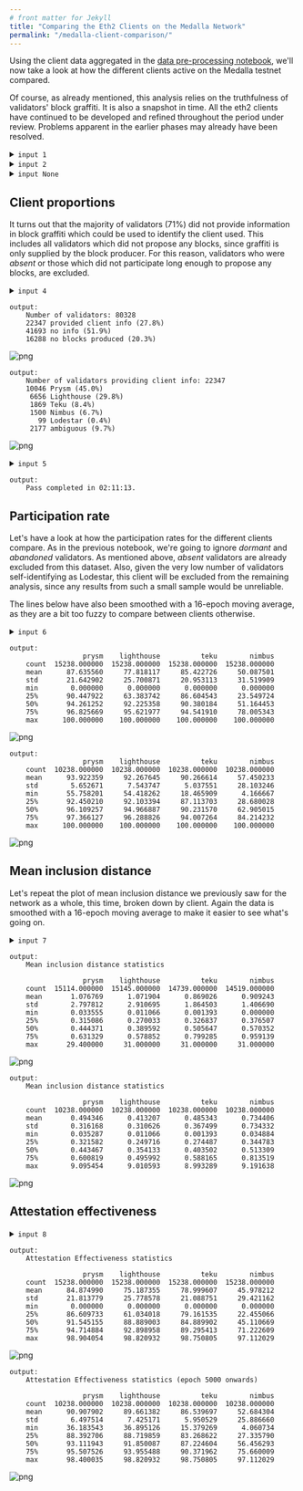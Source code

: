 ```yaml
---
# front matter for Jekyll
title: "Comparing the Eth2 Clients on the Medalla Network"
permalink: "/medalla-client-comparison/"
---
```

Using the client data aggregated in the [data pre-processing notebook](/medalla-data-prep), we'll now take a look at how the different clients active on the Medalla testnet compared.

Of course, as already mentioned, this analysis relies on the truthfulness of validators' block graffiti. It is also a snapshot in time. All the eth2 clients have continued to be developed and refined throughout the period under review. Problems apparent in the earlier phases may already have been resolved.

<details><summary><code>input 1</code></summary>

```python
# imports
import psycopg2
import math
import time
import matplotlib.pyplot as plt
import pandas as pd
```

</details>

<details><summary><code>input 2</code></summary>

```python
# open/restart connection to chaind database
try:
    cursor.close()
    connection.close()
except:
    pass

connection = psycopg2.connect(user="chain", host="127.0.0.1", database="chain", password="medalla")
cursor = connection.cursor()
```

</details>

<details><summary><code>input None</code></summary>

```python
# get info about dataset and validators

cursor.execute("SELECT MAX(f_slot) FROM t_blocks")
latest_slot = cursor.fetchone()[0]
n_slots = latest_slot + 1
n_epochs = (n_slots - (n_slots % 32)) // 32

cursor.execute("SELECT f_activation_eligibility_epoch, f_activation_epoch, f_exit_epoch, f_slashed, "
               "f_first_attested_epoch, f_latest_attested_epoch, f_client, f_proposed_count "
               "FROM t_validators ORDER BY f_index")
result = cursor.fetchall()
validators = [{"activation_eligibility_epoch": r[0],
               "activation_epoch"            : r[1],
               "exit_epoch"                  : r[2],
               "slashed"                     : r[3],
               "first_attestation"           : r[4],
               "latest_attestation"          : r[5],
               "client"                      : r[6],
               "proposed_count"              : r[7]} for r in result]
```

</details>

## Client proportions
It turns out that the majority of validators (71%) did not provide information in block graffiti which could be used to identify the client used. This includes all validators which did not propose any blocks, since graffiti is only supplied by the block producer. For this reason, validators who were *absent* or those which did not participate long enough to propose any blocks, are excluded.

<details><summary><code>input 4</code></summary>

```python
# determine validator clients from block graffiti

cursor.execute(f"SELECT f_proposer_index, f_graffiti FROM t_blocks WHERE f_canonical = true")
proposers = cursor.fetchall()

for _, validator in validators.items():
    validator["client"] = ""
    validator["producer"] = False

for proposer in proposers:
    validator = validators[proposer[0]]
    validator["producer"] = True
    graffiti = proposer[1].tobytes().decode(errors='ignore').lower()
    
    if validator["client"] == "ambiguous":
        continue
    
    pr_flag = 1 if (graffiti[:4] == "poap" and graffiti[-1] == "a") or graffiti.find("prysm") != -1 else 0
    li_flag = 1 if (graffiti[:4] == "poap" and graffiti[-1] == "b") or graffiti.find("lighthouse") != -1 else 0
    te_flag = 1 if (graffiti[:4] == "poap" and graffiti[-1] == "c") or graffiti.find("teku") != -1 else 0
    ni_flag = 1 if (graffiti[:4] == "poap" and graffiti[-1] == "d") or graffiti.find("nimbus") != -1 else 0
    lo_flag = 1 if (graffiti[:4] == "poap" and graffiti[-1] == "e") or graffiti.find("lodestar") != -1 else 0
    n_flags = pr_flag + li_flag + te_flag + ni_flag + lo_flag
    
    if n_flags > 1:
        validator["client"] = "ambiguous"
    elif pr_flag:
        validator["client"] = "prysm" if validator["client"] in ["", "prysm"] else "ambiguous"
    elif li_flag:
        validator["client"] = "lighthouse" if validator["client"] in ["", "lighthouse"] else "ambiguous"
    elif te_flag:
        validator["client"] = "teku" if validator["client"] in ["", "teku"] else "ambiguous"
    elif ni_flag:
        validator["client"] = "nimbus" if validator["client"] in ["", "nimbus"] else "ambiguous"
    elif lo_flag:
        validator["client"] = "lodestar" if validator["client"] in ["", "lodestar"] else "ambiguous"

pr_count = li_count = te_count = ni_count = lo_count = amb_count = 0
for _, validator in validators.items():
    if validator["client"] == "prysm":
        pr_count += 1
    elif validator["client"] == "lighthouse":
        li_count += 1
    elif validator["client"] == "teku":
        te_count += 1
    elif validator["client"] == "nimbus":
        ni_count += 1
    elif validator["client"] == "lodestar":
        lo_count += 1
    elif validator["client"] == "ambiguous":
        amb_count += 1

no_blocks_count = sum(not v["producer"] for _, v in validators.items())
no_info_count = sum(v["client"] == "" for _, v in validators.items()) - no_blocks_count
client_info_count = len(validators) - no_blocks_count - no_info_count

print(f"Number of validators: {len(validators)}")
print(f"{client_info_count:5} provided client info ({100*client_info_count/len(validators):.1f}%)")
print(f"{no_info_count:5} no info ({100*no_info_count/len(validators):.1f}%)")
print(f"{no_blocks_count:5} no blocks produced ({100*no_blocks_count/len(validators):.1f}%)")

labels = ['Client info provided', 'Client info not provided', 'No blocks produced']
counts = [client_info_count, no_info_count, no_blocks_count]
fig0, ax0 = plt.subplots(figsize=(12,8))
ax0.pie(counts, labels=labels, autopct=lambda p: f"{p:.1f}%  ({p * sum(counts)/100:,.0f})")
ax0.axis('equal')  # Equal aspect ratio ensures that pie is drawn as a circle.
plt.title('Proportions of validators which included client info in block graffiti')
plt.show()

print(f"Number of validators providing client info: {client_info_count}")
print(f"{pr_count:5} Prysm ({     100*pr_count  / client_info_count:.1f}%)")
print(f"{li_count:5} Lighthouse ({100*li_count  / client_info_count:.1f}%)")
print(f"{te_count:5} Teku ({      100*te_count  / client_info_count:.1f}%)")
print(f"{ni_count:5} Nimbus ({    100*ni_count  / client_info_count:.1f}%)")
print(f"{lo_count:5} Lodestar ({  100*lo_count  / client_info_count:.1f}%)")
print(f"{amb_count:5} ambiguous ({100*amb_count / client_info_count:.1f}%)")

labels = ['Prysm', 'Lighthouse', 'Teku', 'Nimbus', 'Lodestar', 'ambiguous']
counts = [pr_count, li_count, te_count, ni_count, lo_count, amb_count]
fig1, ax1 = plt.subplots(figsize=(12,8))
ax1.pie(counts, labels=labels, autopct=lambda p: f"{p:.1f}%  ({p * sum(counts)/100:,.0f})")
ax1.axis('equal')
plt.title('Validator client share (where available from block graffiti)')
plt.show()
```

</details>

```
output:
    Number of validators: 80328
    22347 provided client info (27.8%)
    41693 no info (51.9%)
    16288 no blocks produced (20.3%)
```

![png](/assets/images/medalla-client-comparison_files/medalla-client-comparison_6_1.png)

```
output:
    Number of validators providing client info: 22347
    10046 Prysm (45.0%)
     6656 Lighthouse (29.8%)
     1869 Teku (8.4%)
     1500 Nimbus (6.7%)
       99 Lodestar (0.4%)
     2177 ambiguous (9.7%)
```

![png](/assets/images/medalla-client-comparison_files/medalla-client-comparison_6_3.png)

<details><summary><code>input 5</code></summary>

```python
# calculate participation rates, mean inclusion distance and attestation effectiveness for each client
# if the attestation is missed and the validator has not yet done any attestations, it is considered dormant
# if the attestation is missed and there are no future attestations, it is considered abandoned

start_time = time.time()

empty = [0] * n_epochs
clients = ["prysm", "lighthouse", "teku", "nimbus"]
success_count   = {client:empty.copy() for client in clients}
absent_count    = {client:empty.copy() for client in clients}
dormant_count   = {client:empty.copy() for client in clients}
abandoned_count = {client:empty.copy() for client in clients}
missed_count    = {client:empty.copy() for client in clients}
sum_distance    = {client:empty.copy() for client in clients}
sum_ae          = {client:empty.copy() for client in clients}

for slot in range(latest_slot+1):
    validator_scores, validator_ae = attestation_performance(cursor, slot)
    epoch = slot // 32
    for validator_index in validator_scores:
        client = validators[validator_index]["client"]
        if client not in clients:
            continue
        if validator_scores[validator_index] != -1:
            success_count[client][epoch]   += 1
            sum_distance[client][epoch]    += validator_scores[validator_index]
            sum_ae[client][epoch]          += validator_ae[validator_index]
        elif validators[validator_index]["latest_attestation"] == -1:
            absent_count[client][epoch]    += 1
        elif slot < validators[validator_index]["first_attestation"]:
            dormant_count[client][epoch]   += 1
        elif slot > validators[validator_index]["latest_attestation"]:
            abandoned_count[client][epoch] += 1
        else:
            missed_count[client][epoch]    += 1

    seconds = time.time() - start_time
    elapsed = time.strftime("%H:%M:%S",time.gmtime(seconds))
    left = time.strftime("%H:%M:%S",time.gmtime(seconds * ((latest_slot+1) / (slot+1)-1)))
    percentage = 100*(slot+1)/(latest_slot+1)
    print(f"Epoch {epoch} of {latest_slot//32} ({percentage:.2f}%). "
          f"{elapsed} elapsed. {left} left.", end='\r')

mean_inclusion_distance = {}
attestation_effectiveness = {}
for client in clients:
    mean_inclusion_distance[client] = [sum_distance[client][e] / success_count[client][e] 
                                       if success_count[client][e] > 0 else None for e in range(n_epochs)]
    attestation_effectiveness[client] = [100 * sum_ae[client][e] / 
                                                          (success_count[client][e] + missed_count[client][e])
                                        for e in range(n_epochs)]
    
print(f"Pass completed in {elapsed}." + ' ' * 50)
```

</details>

```
output:
    Pass completed in 02:11:13.                                                  
```

## Participation rate
Let's have a look at how the participation rates for the different clients compare. As in the previous notebook, we're going to ignore *dormant* and *abandoned* validators. As mentioned above, *absent* validators are already excluded from this dataset. Also, given the very low number of validators self-identifying as Lodestar, this client will be excluded from the remaining analysis, since any results from such a small sample would be unreliable.

The lines below have also been smoothed with a 16-epoch moving average, as they are a bit too fuzzy to compare between clients otherwise.

<details><summary><code>input 6</code></summary>

```python
# calculate/describe/plot participation rates by client
participation_rate = {}
for client in clients:
    participation_rate[client] = [100* success_count[client][e] /
                                  (success_count[client][e] + missed_count[client][e]) for e in range(n_epochs)]

participation_rate_df = pd.DataFrame(participation_rate)

print(participation_rate_df.describe())

# plot the participation rate
fig=plt.figure(figsize=(12,8))
plt.plot(participation_rate_df['prysm'].rolling(16).mean(), label='Prysm')
plt.plot(participation_rate_df['lighthouse'].rolling(16).mean(), label='Lighthouse')
plt.plot(participation_rate_df['teku'].rolling(16).mean(), label='Teku')
plt.plot(participation_rate_df['nimbus'].rolling(16).mean(), label='Nimbus')
plt.legend(loc='right')
plt.margins(0,0)
plt.title('Participation rate by client (16-epoch moving average)')
plt.xlabel('epoch')
plt.ylabel('Participation rate (%)')
plt.show()

# stats for epoch 5000 onwards
print(participation_rate_df.iloc[5000:].describe())

# plot the participation rate for epoch 5000 onwards
fig=plt.figure(figsize=(12,8))
plt.plot(participation_rate_df['prysm'].iloc[5000:].rolling(16).mean(), label='Prysm')
plt.plot(participation_rate_df['lighthouse'].iloc[5000:].rolling(16).mean(), label='Lighthouse')
plt.plot(participation_rate_df['teku'].iloc[5000:].rolling(16).mean(), label='Teku')
plt.plot(participation_rate_df['nimbus'].iloc[5000:].rolling(16).mean(), label='Nimbus')
plt.legend(loc='right')
plt.margins(0,0)
plt.title('Participation rate by client (16-epoch moving average — epoch 5000 onwards)')
plt.xlabel('epoch')
plt.ylabel('Participation rate (%)')
plt.show()
```

</details>

```
output:
                  prysm    lighthouse          teku        nimbus
    count  15238.000000  15238.000000  15238.000000  15238.000000
    mean      87.635560     77.818117     85.422726     50.087501
    std       21.642902     25.700871     20.953113     31.519909
    min        0.000000      0.000000      0.000000      0.000000
    25%       90.447922     63.383742     86.604543     23.549724
    50%       94.261252     92.225358     90.380184     51.164453
    75%       96.825669     95.621977     94.541910     78.005343
    max      100.000000    100.000000    100.000000    100.000000
```

![png](/assets/images/medalla-client-comparison_files/medalla-client-comparison_9_1.png)

```
output:
                  prysm    lighthouse          teku        nimbus
    count  10238.000000  10238.000000  10238.000000  10238.000000
    mean      93.922359     92.267645     90.266614     57.450233
    std        5.652671      7.543747      5.037551     28.103246
    min       55.758201     54.418262     18.465909      4.166667
    25%       92.450210     92.103394     87.113703     28.680028
    50%       96.109257     94.966887     90.231570     62.905015
    75%       97.366127     96.288826     94.007264     84.214232
    max      100.000000    100.000000    100.000000    100.000000
```

![png](/assets/images/medalla-client-comparison_files/medalla-client-comparison_9_3.png)

## Mean inclusion distance
Let's repeat the plot of mean inclusion distance we previously saw for the network as a whole, this time, broken down by client. Again the data is smoothed with a 16-epoch moving average to make it easier to see what's going on.

<details><summary><code>input 7</code></summary>

```python
# graphs and stats for mean inclusion distance
mid_df = pd.DataFrame.from_dict(mean_inclusion_distance)

print("Mean inclusion distance statistics\n")
print(mid_df.describe(), end='\n\n')

# plot the mean inclusion distance
fig=plt.figure(figsize=(12,8))
plt.plot(mid_df['prysm'].rolling(16).mean(), label='Prysm')
plt.plot(mid_df['lighthouse'].rolling(16).mean(), label='Lighthouse')
plt.plot(mid_df['teku'].rolling(16).mean(), label='Teku')
plt.plot(mid_df['nimbus'].rolling(16).mean(), label='Nimbus')
plt.legend(loc='right')
plt.margins(0,0)
plt.title('Mean inclusion distance of successful attestaions (16-epoch moving average)')
plt.xlabel('epoch')
plt.ylabel('Mean inclusion distance (slots)')
plt.show()

print("Mean inclusion distance statistics\n")
print(mid_df.iloc[5000:].describe(), end='\n\n')

# plot the mean inclusion distance
fig=plt.figure(figsize=(12,8))
plt.plot(mid_df['prysm'].iloc[5000:].rolling(16).mean(), label='Prysm')
plt.plot(mid_df['lighthouse'].iloc[5000:].rolling(16).mean(), label='Lighthouse')
plt.plot(mid_df['teku'].iloc[5000:].rolling(16).mean(), label='Teku')
plt.plot(mid_df['nimbus'].iloc[5000:].rolling(16).mean(), label='Nimbus')
plt.legend(loc='right')
plt.margins(0,0)
plt.title('Mean inclusion distance of successful attestaions (16-epoch moving average — epoch 5000 onwards)')
plt.xlabel('epoch')
plt.ylabel('Mean inclusion distance (slots)')
plt.show()
```

</details>

```
output:
    Mean inclusion distance statistics
    
                  prysm    lighthouse          teku        nimbus
    count  15114.000000  15145.000000  14739.000000  14519.000000
    mean       1.076769      1.071904      0.869026      0.909243
    std        2.797812      2.910695      1.864503      1.406690
    min        0.033555      0.011066      0.001393      0.000000
    25%        0.315086      0.270033      0.326837      0.376507
    50%        0.444371      0.389592      0.505647      0.570352
    75%        0.631329      0.578852      0.799285      0.959139
    max       29.400000     31.000000     31.000000     31.000000

```

![png](/assets/images/medalla-client-comparison_files/medalla-client-comparison_11_1.png)

```
output:
    Mean inclusion distance statistics
    
                  prysm    lighthouse          teku        nimbus
    count  10238.000000  10238.000000  10238.000000  10238.000000
    mean       0.494346      0.413207      0.485343      0.734406
    std        0.316168      0.310626      0.367499      0.734332
    min        0.035287      0.011066      0.001393      0.034884
    25%        0.321582      0.249716      0.274487      0.344783
    50%        0.443467      0.354133      0.403502      0.513309
    75%        0.600819      0.495992      0.588165      0.813519
    max        9.095454      9.010593      8.993289      9.191638

```

![png](/assets/images/medalla-client-comparison_files/medalla-client-comparison_11_3.png)

## Attestation effectiveness

<details><summary><code>input 8</code></summary>

```python
# graphs and stats for attestation effectiveness
ae_df = pd.DataFrame.from_dict(attestation_effectiveness)

print("Attestation Effectiveness statistics\n")
print(ae_df.describe(), end='\n\n')

# plot the mean inclusion distance
fig=plt.figure(figsize=(12,8))
plt.plot(ae_df['prysm'].rolling(16).mean(), label='Prysm')
plt.plot(ae_df['lighthouse'].rolling(16).mean(), label='Lighthouse')
plt.plot(ae_df['teku'].rolling(16).mean(), label='Teku')
plt.plot(ae_df['nimbus'].rolling(16).mean(), label='Nimbus')
plt.legend(loc='right')
plt.margins(0,0)
plt.title('Attestation Effectiveness by client (16-epoch moving average)')
plt.xlabel('epoch')
plt.ylabel('Attestation Effectiveness (%)')
plt.show()

print("Attestation Effectiveness statistics (epoch 5000 onwards)\n")
print(ae_df.iloc[5000:].describe(), end='\n\n')

# plot the mean inclusion distance
fig=plt.figure(figsize=(12,8))
plt.plot(ae_df['prysm'].iloc[5000:].rolling(16).mean(), label='Prysm')
plt.plot(ae_df['lighthouse'].iloc[5000:].rolling(16).mean(), label='Lighthouse')
plt.plot(ae_df['teku'].iloc[5000:].rolling(16).mean(), label='Teku')
plt.plot(ae_df['nimbus'].iloc[5000:].rolling(16).mean(), label='Nimbus')
plt.legend(loc='right')
plt.margins(0,0)
plt.title('Attestation Effectiveness by client (16-epoch moving average — epoch 5000 onwards)')
plt.xlabel('epoch')
plt.ylabel('Attestation Effectiveness (%)')
plt.show()
```

</details>

```
output:
    Attestation Effectiveness statistics
    
                  prysm    lighthouse          teku        nimbus
    count  15238.000000  15238.000000  15238.000000  15238.000000
    mean      84.874990     75.187355     78.999607     45.978212
    std       21.813779     25.778578     21.088751     29.421162
    min        0.000000      0.000000      0.000000      0.000000
    25%       86.609733     61.034018     79.161535     22.455066
    50%       91.545155     88.889003     84.889902     45.110669
    75%       94.714884     92.898958     89.295413     71.222609
    max       98.904054     98.820932     98.750805     97.112029

```

![png](/assets/images/medalla-client-comparison_files/medalla-client-comparison_13_1.png)

```
output:
    Attestation Effectiveness statistics (epoch 5000 onwards)
    
                  prysm    lighthouse          teku        nimbus
    count  10238.000000  10238.000000  10238.000000  10238.000000
    mean      90.907902     89.661382     86.539697     52.684304
    std        6.497514      7.425171      5.950529     25.886660
    min       36.183543     36.895126     15.379269      4.060734
    25%       88.392706     88.719859     83.268622     27.335790
    50%       93.111943     91.850087     87.224604     56.456293
    75%       95.507526     93.955488     90.371962     75.660009
    max       98.400035     98.820932     98.750805     97.112029

```

![png](/assets/images/medalla-client-comparison_files/medalla-client-comparison_13_3.png)
